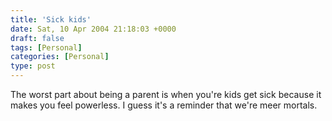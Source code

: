 ```yaml
---
title: 'Sick kids'
date: Sat, 10 Apr 2004 21:18:03 +0000
draft: false
tags: [Personal]
categories: [Personal]
type: post
---
```


The worst part about being a parent is when you're kids get sick because it makes you feel powerless. I guess it's a reminder that we're meer mortals.